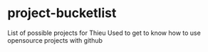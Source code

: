 # project-bucketlist
List of possible projects for Thieu
Used to get to know how to use opensource projects with github
